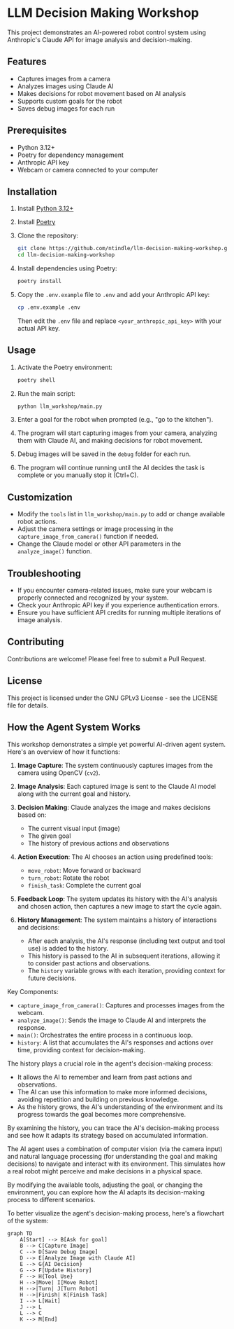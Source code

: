 # LLM Decision Making Workshop

This project demonstrates an AI-powered robot control system using Anthropic's Claude API for image analysis and decision-making.

## Features

- Captures images from a camera
- Analyzes images using Claude AI
- Makes decisions for robot movement based on AI analysis
- Supports custom goals for the robot
- Saves debug images for each run

## Prerequisites

- Python 3.12+
- Poetry for dependency management
- Anthropic API key
- Webcam or camera connected to your computer

## Installation

1. Install [Python 3.12+](https://www.python.org/downloads/)
2. Install [Poetry](https://python-poetry.org/docs/#installation)
3. Clone the repository:

   ```bash
   git clone https://github.com/ntindle/llm-decision-making-workshop.git
   cd llm-decision-making-workshop
   ```

4. Install dependencies using Poetry:

   ```bash
   poetry install
   ```

5. Copy the `.env.example` file to `.env` and add your Anthropic API key:

   ```bash
   cp .env.example .env
   ```

   Then edit the `.env` file and replace `<your_anthropic_api_key>` with your actual API key.

## Usage

1. Activate the Poetry environment:

   ```bash
   poetry shell
   ```

2. Run the main script:

   ```bash
   python llm_workshop/main.py
   ```

3. Enter a goal for the robot when prompted (e.g., "go to the kitchen").

4. The program will start capturing images from your camera, analyzing them with Claude AI, and making decisions for robot movement.

5. Debug images will be saved in the `debug` folder for each run.

6. The program will continue running until the AI decides the task is complete or you manually stop it (Ctrl+C).

## Customization

- Modify the `tools` list in `llm_workshop/main.py` to add or change available robot actions.
- Adjust the camera settings or image processing in the `capture_image_from_camera()` function if needed.
- Change the Claude model or other API parameters in the `analyze_image()` function.

## Troubleshooting

- If you encounter camera-related issues, make sure your webcam is properly connected and recognized by your system.
- Check your Anthropic API key if you experience authentication errors.
- Ensure you have sufficient API credits for running multiple iterations of image analysis.

## Contributing

Contributions are welcome! Please feel free to submit a Pull Request.

## License

This project is licensed under the GNU GPLv3 License - see the LICENSE file for details.

## How the Agent System Works

This workshop demonstrates a simple yet powerful AI-driven agent system. Here's an overview of how it functions:

1. **Image Capture**: The system continuously captures images from the camera using OpenCV (`cv2`).

2. **Image Analysis**: Each captured image is sent to the Claude AI model along with the current goal and history.

3. **Decision Making**: Claude analyzes the image and makes decisions based on:
   - The current visual input (image)
   - The given goal
   - The history of previous actions and observations

4. **Action Execution**: The AI chooses an action using predefined tools:
   - `move_robot`: Move forward or backward
   - `turn_robot`: Rotate the robot
   - `finish_task`: Complete the current goal

5. **Feedback Loop**: The system updates its history with the AI's analysis and chosen action, then captures a new image to start the cycle again.

6. **History Management**: The system maintains a history of interactions and decisions:
   - After each analysis, the AI's response (including text output and tool use) is added to the history.
   - This history is passed to the AI in subsequent iterations, allowing it to consider past actions and observations.
   - The `history` variable grows with each iteration, providing context for future decisions.

Key Components:

- `capture_image_from_camera()`: Captures and processes images from the webcam.
- `analyze_image()`: Sends the image to Claude AI and interprets the response.
- `main()`: Orchestrates the entire process in a continuous loop.
- `history`: A list that accumulates the AI's responses and actions over time, providing context for decision-making.

The history plays a crucial role in the agent's decision-making process:
- It allows the AI to remember and learn from past actions and observations.
- The AI can use this information to make more informed decisions, avoiding repetition and building on previous knowledge.
- As the history grows, the AI's understanding of the environment and its progress towards the goal becomes more comprehensive.

By examining the history, you can trace the AI's decision-making process and see how it adapts its strategy based on accumulated information.

The AI agent uses a combination of computer vision (via the camera input) and natural language processing (for understanding the goal and making decisions) to navigate and interact with its environment. This simulates how a real robot might perceive and make decisions in a physical space.

By modifying the available tools, adjusting the goal, or changing the environment, you can explore how the AI adapts its decision-making process to different scenarios.

To better visualize the agent's decision-making process, here's a flowchart of the system:

```mermaid
graph TD
    A[Start] --> B[Ask for goal]
    B --> C[Capture Image]
    C --> D[Save Debug Image]
    D --> E[Analyze Image with Claude AI]
    E --> G{AI Decision}
    G --> F[Update History]
    F --> H{Tool Use}
    H -->|Move| I[Move Robot]
    H -->|Turn| J[Turn Robot]
    H -->|Finish| K[Finish Task]
    I --> L[Wait]
    J --> L
    L --> C
    K --> M[End]
```
